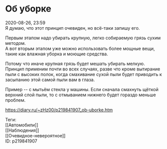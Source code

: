 Об уборке
==========

   
 2020-08-26, 23:59   
  Я думаю, что этот принцип очевиден, но всё-таки запишу его.   
   
 Первым этапом надо убирать крупную, легко собираемую грязь сухим методом.   
 А вот вторым этапом уже можно использовать более мощные вещи, такие как влажная уборка и моющие средства.   
   
 Потому что иначе крупная грязь будет мешать убирать мелкую. Принцип применим почти во всех случаях, разве что кроме вытирание пыли с высоких полок, когда смахивание сухой пыли будет приводить к засыпанию этой самой пыли вам в глаза.   
   
 Пример -- с мытьём стекла у машины. Если сначала смахнуть щёткой верхний слой пыли, то с отмыванием нижнего будет гораздо меньше проблем.   
    
 <https://diary.ru/~zHz00/p219841907_ob-uborke.htm>   
   
 Теги:   
 [[Автомобили]]   
 [[Наблюдения]]   
 [[Очевидное-невероятное]]   
 ID: p219841907